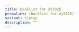 ```yaml
---
title: Booklist for AY2025
permalink: /booklist-for-ay2025/
variant: tiptap
description: ""
---
```

